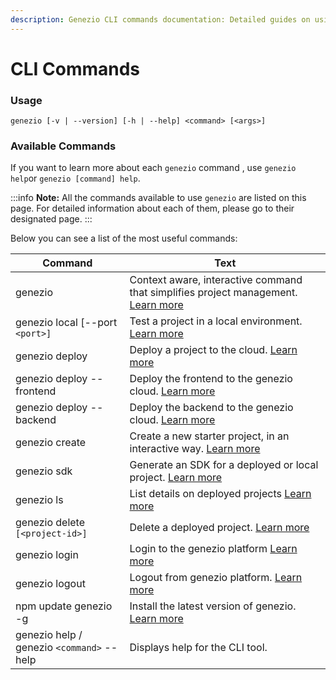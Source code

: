```yaml
---
description: Genezio CLI commands documentation: Detailed guides on using commands for project management, deployment, and more.
---
```


# CLI Commands

<head>
  <title>CLI Commands</title>
</head>

### Usage

```
genezio [-v | --version] [-h | --help] <command> [<args>]
```

### Available Commands

If you want to learn more about each `genezio` command , use `genezio help`or `genezio [command] help`.

<!-- :::info -->

:::info
**Note:** All the commands available to use `genezio` are listed on this page. For detailed information about each of them, please go to their designated page.
:::

<!-- ::: -->

Below you can see a list of the most useful commands:

| Command                                   | Text                                                                                         |
| ----------------------------------------- | -------------------------------------------------------------------------------------------- |
| genezio                                   | Context aware, interactive command that simplifies project management. [Learn more](genezio) |
| genezio local \[--port `<port>]`          | Test a project in a local environment. [Learn more](./local)                                 |
| genezio deploy                            | Deploy a project to the cloud. [Learn more](./deploy)                                        |
| genezio deploy --frontend                 | Deploy the frontend to the genezio cloud. [Learn more](./deploy)                             |
| genezio deploy --backend                  | Deploy the backend to the genezio cloud. [Learn more](./deploy)                              |
| genezio create                            | Create a new starter project, in an interactive way. [Learn more](./genezio-create)          |
| genezio sdk                               | Generate an SDK for a deployed or local project. [Learn more](./generatesdk)                 |
| genezio ls                                | List details on deployed projects [Learn more](./ls)                                         |
| genezio delete `[<project-id>]`           | Delete a deployed project. [Learn more](./delete)                                            |
| genezio login                             | Login to the genezio platform [Learn more](./login)                                          |
| genezio logout                            | Logout from genezio platform. [Learn more](./logout)                                         |
| npm update genezio -g                     | Install the latest version of genezio. [Learn more](../update)                               |
| genezio help / genezio `<command>` --help | Displays help for the CLI tool.                                                              |
